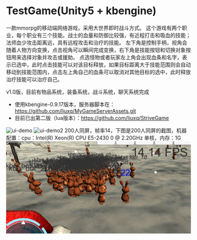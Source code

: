 # TestGame(Unity5 + kbengine)

一款mmorpg的移动端网络游戏，采用大世界即时战斗方式。
这个游戏有两个职业，每个职业有三个技能。战士的血量和防御比较强，有近程打击和吸血的技能；法师血少攻击距离远，具有远程攻击和治疗的技能。
左下角是控制手柄，视角会随着人物方向变换，点击视角可以瞬间完成变换，右下角是技能按钮和切换对象按钮用来选择对象并攻击或援助。
点选怪物或者玩家左上角会出现血条和名字，表示已选中，此时点击技能可以对该目标释放，如果目标距离大于技能范围则会自动移动到技能范围内，点击左上角自己的血条可以取消对其他目标的选中，此时释放治疗技能可以治疗自己。

v1.0版，目前有物品系统，装备系统，战斗系统，聊天系统完成

* 使用kbengine-0.9.17版本，服务器脚本在：https://github.com/liuxq/MyGameServerAssets.git
* 目前已出第二版（lua版本）：https://github.com/liuxq/StriveGame

![ui-demo](/demo1.png)
![ui-demo2](/demo2.png)
200人同屏，帧率14，下图是200人同屏的截图，机器配置：cpu：Intel(R) Xeon(R) CPU E5-2430 0 @ 2.20GHz 单核，内存：1G
![ui-demo2](/200.png)
